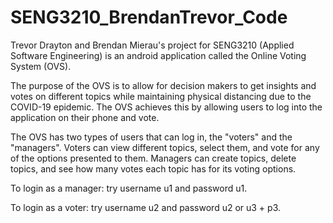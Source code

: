 # SENG3210_BrendanTrevor_Code

Trevor Drayton and Brendan Mierau's project for SENG3210 (Applied Software Engineering) is an android application called the Online Voting System (OVS).

The purpose of the OVS is to allow for decision makers to get insights and votes on different topics while maintaining physical distancing due to the COVID-19 epidemic. The OVS achieves this by allowing users to log into the application on their phone and vote.

The OVS has two types of users that can log in, the "voters" and the "managers". Voters can view different topics, select them, and vote for any of the options presented to them. Managers can create topics, delete topics, and see how many votes each topic has for its voting options.

To login as a manager: try username u1 and password u1.

To login as a voter: try username u2 and password u2 or u3 + p3.
